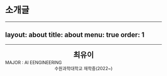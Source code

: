 # 소개글
---
layout: about
title: about
menu: true
order: 1
---

* * *
<center>
<span style =
"font-size:170%;
font-weight:bold">
최유이
</span>
</center>

</center>MAJOR : AI EENGINEERING</center>

<center> 수원과학대학교 재학중(2022~) </center>
